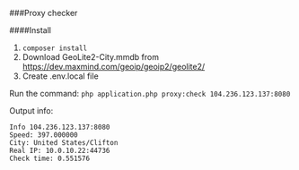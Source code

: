 ###Proxy checker

####Install
1. `composer install`
2. Download GeoLite2-City.mmdb from https://dev.maxmind.com/geoip/geoip2/geolite2/
3. Create .env.local file

Run the command: `php application.php proxy:check 104.236.123.137:8080`

Output info:
```
Info 104.236.123.137:8080
Speed: 397.000000
City: United States/Clifton
Real IP: 10.0.10.22:44736
Check time: 0.551576
```